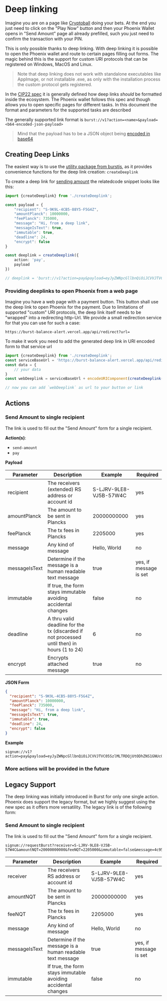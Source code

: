 # Deep linking

Imagine you are on a page like [Cryptoball](https://www.cryptoball.org/) doing your bets. At the end you just need to
click on the "Play Now" button and then your Phoenix Wallet opens in "Send Amount" page all already prefilled, such you
just need to confirm the transaction with your PIN.

This is only possible thanks to deep linking. With deep linking it is possible to open the Phoenix wallet and route to
certain pages filling out forms. The magic behind this is the support for custom URI protocols that can be registered on
Windows, MacOS and Linux.

> Note that deep linking does not work with standalone executables like AppImage, or not installable .exe, as only with the installation process the custom protocol gets registered.

In the [CIP22 spec](https://github.com/burst-apps-team/CIPs/blob/master/cip-0022.md) it is generally defined how deep
links _should_ be formatted inside the ecosystem. The Phoenix wallet follows this spec and though allows you to open
specific pages for different tasks. In this document the format and parameters for the supported tasks are described

The generally supported link format is `burst://v1?action=<name>&payload=<b64-encoded-json-payload>`

> Mind that the payload has to be a JSON object being [encoded in base64](https://www.base64encode.org/)


## Creating Deep Links

The easiest way is to use the [utility package from burstjs](https://www.npmjs.com/package/@signumjs/util), as it provides
convenience functions for the deep link creation: `createDeeplink`

To create a deep link for [sending amount](#send-amount-to-single-recipient) the relatedcode snippet looks like this:

```ts
import {createDeeplink} from './createDeeplink';

const payload = {
    "recipient": "S-9K9L-4CB5-88Y5-F5G4Z",
    "amountPlanck": 10000000,
    "feePlanck": 735000,
    "message": "Hi, from a deep link",
    "messageIsText": true,
    "immutable": true,
    "deadline": 24,
    "encrypt": false
}

const deeplink = createDeeplink({
    action: 'pay',
    payload
})

// deeplink = 'burst://v1?action=pay&payload=eyJyZWNpcGllbnQiOiJCVVJTVC05SzlMLTRDQjUtODhZNS1GNUc0WiIsImFtb3VudFBsYW5jayI6MTAwMDAwMDAsImZlZVBsYW5jayI6NzM1MDAwLCJtZXNzYWdlIjoiSGksIGZyb20gYSBkZWVwIGxpbmsiLCJtZXNzYWdlSXNUZXh0Ijp0cnVlLCJpbW11dGFibGUiOnRydWUsImRlYWRsaW5lIjoyNCwiZW5jcnlwdCI6ZmFsc2V9' 
```

### Providing deeplinks to open Phoenix from a web page

Imagine you have a web page with a payment button. This button shall use the deep link to open Phoenix for the payment.
Due to limitations of supported "custom" URI protocols, the deep link itself needs to be "wrapped" into a redirecting http-Url.
We provide a small redirection service for that you can use for such a case:

`https://burst-balance-alert.vercel.app/api/redirect?url=`

To make it work you need to add the generated deep link in URI encoded form to that service url

```ts
import {createDeeplink} from './createDeeplink';
const serviceBaseUrl = 'https://burst-balance-alert.vercel.app/api/redirect?url='
const data = {
    // your data
}
const webDeeplink = serviceBaseUrl + encodeURIComponent(createDeeplink(data))

// now you can add `webDeeplink` as url to your button or link
```

## Actions

### Send Amount to single recipient

The link is used to fill out the "Send Amount" form for a single recipient.

__Action(s)__:

- `send-amount`
- `pay`

__Payload__

| Parameter  | Description  | Example | Required |
|---|---|---|---|
| recipient | The receivers (extended) RS address or account id  | S-LJRV-9LE8-VJ5B-57W4C | yes |
| amountPlanck | The amount to be sent in Plancks  | 20000000000 | yes |
| feePlanck  | The tx fees in Plancks  | 2205000 | yes |
| message | Any kind of message  |  Hello, World  | no |
| messageIsText | Determine if the message is a human readable text message  |  true  | yes, if message is set |
| immutable | If true, the form stays immutable avoiding accidental changes  |  false  | no |
| deadline | A thru valid deadline for the tx (discarded if not processed until then) in hours (1 to 24)  |  6  | no |
| encrypt | Encrypts attached message|  true  | no |


__JSON Form__
```json
{
  "recipient": "S-9K9L-4CB5-88Y5-F5G4Z",
  "amountPlanck": 10000000,
  "feePlanck": 735000,
  "message": "Hi, from a deep link",
  "messageIsText": true,
  "immutable": true,
  "deadline": 24,
  "encrypt": false
}
```

__Example__

```
signum://v1?action=pay&payload=eyJyZWNpcGllbnQiOiJCVVJTVC05SzlMLTRDQjUtODhZNS1GNUc0WiIsImFtb3VudFBsYW5jayI6MTAwMDAwMDAsImZlZVBsYW5jayI6NzM1MDAwLCJtZXNzYWdlIjoiSGksIGZyb20gYSBkZWVwIGxpbmsiLCJtZXNzYWdlSXNUZXh0Ijp0cnVlLCJpbW11dGFibGUiOnRydWUsImRlYWRsaW5lIjoyNH0K
```

### More actions will be provided in the future

## Legacy Support

The deep linking was initially introduced in Burst for only one single action. Phoenix does support the legacy format,
but we highly suggest using the new spec as it offers more versatility. The legacy link is of the following form:

### Send Amount to single recipient

The link is used to fill out the "Send Amount" form for a single recipient.

```
signum://requestBurst?receiver=S-LJRV-9LE8-VJ5B-57W4C&amountNQT=20000000000&feeNQT=2205000&immutable=false&message=4c956fdb7701&messageIsText=false
```

| Parameter  | Description  | Example | Required |
|---|---|---|---|
| receiver | The receivers RS address or account id  | S-LJRV-9LE8-VJ5B-57W4C | yes |
| amountNQT | The amount to be sent in Plancks  | 20000000000 | yes |
| feeNQT  | The tx fees in Plancks  | 2205000 | yes |
| message | Any kind of message  |  Hello, World  | no |
| messageIsText | Determine if the message is a human readable text message  |  true  | yes, if message is set |
| immutable | If true, the form stays immutable avoiding accidental changes  |  false  | no |



